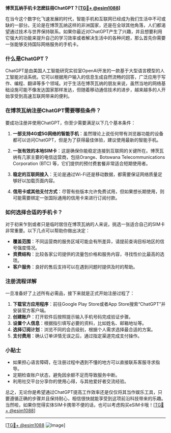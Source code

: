 **博茨瓦纳手机卡怎麽註冊ChatGPT？[[TG💪+ @esim1088](https://t.me/s/esim1088)]**

在当今这个数字化飞速发展的时代，智能手机和互联网已经成为我们生活中不可或缺的一部分。无论是在博茨瓦纳这样的非洲国家，还是在全球其他角落，人们都渴望通过技术与世界保持联系。如果你最近对ChatGPT产生了兴趣，并且想要利用它强大的功能来提升自己的学习效率或者解决生活中的各种问题，那么首先你需要一张能够支持国际网络服务的手机卡。

### 什么是ChatGPT？

ChatGPT是由美国人工智能研究实验室OpenAI开发的一款基于大型语言模型的人工智能对话系统。它可以根据用户输入的信息生成自然流畅的回答，广泛应用于写作、编程、翻译等多个领域。对于生活在博茨瓦纳的朋友来说，虽然当地的网络基础设施可能不像发达国家那样发达，但随着移动通信技术的进步，越来越多的人开始享受到高速互联网带来的便利。

### 在博茨瓦纳注册ChatGPT需要哪些条件？

要成功注册并使用ChatGPT，你至少需要满足以下几个基本条件：

1. **一部支持4G或5G网络的智能手机**：虽然理论上说任何带有浏览器功能的设备都可以访问ChatGPT，但是为了获得最佳体验，建议使用最新的智能手机。
   
2. **一张有效的本地SIM卡**：这是确保你能稳定连接到互联网的关键所在。博茨瓦纳有几家主要的电信运营商，包括Orange、Botswana Telecommunications Corporation (BTC) 等，它们提供的预付费套餐非常适合短期使用者。

3. **稳定的互联网接入**：无论是通过Wi-Fi还是移动数据，都需要保证网络质量足够好以加载页面内容。

4. **信用卡或其他支付方式**：尽管有些版本允许免费试用，但如果想长期使用，则可能需要绑定一张国际通用的信用卡来进行订阅付款。

### 如何选择合适的手机卡？

对于初来乍到或者只是临时居住在博茨瓦纳的人来说，挑选一张适合自己的SIM卡非常重要。以下几点可以帮助你做出决定：

- **覆盖范围**：不同运营商的服务区域可能会有所差异，请提前查询目标地区的信号强度情况。
- **资费结构**：比较各家公司提供的流量包价格和服务内容，寻找性价比最高的选项。
- **客户服务**：良好的售后支持可以在遇到问题时提供及时的帮助。

### 注册流程详解

一旦准备好了上述所有必需品，接下来就是正式开始注册过程了：

1. **下载官方应用程序**：前往Google Play Store或者App Store搜索“ChatGPT”并安装官方客户端。
2. **创建账户**：打开软件后按照提示输入手机号码完成验证步骤。
3. **设置个人信息**：根据指引填写必要的资料，比如姓名、邮箱地址等。
4. **选择订阅计划**：浏览不同的会员级别，根据个人需求选择最合适的方案。
5. **支付费用**：确认订单详情无误之后，通过指定渠道完成支付操作。

### 小贴士

- 如果担心语言障碍，在注册过程中遇到不懂的地方可以直接联系客服寻求指导。
- 定期检查账户状态，避免因余额不足而导致服务中断。
- 利用社交平台分享你的使用心得，与其他爱好者交流经验。

总之，无论你是希望通过ChatGPT提高工作效率还是仅仅将其当作娱乐工具，只要遵循正确的步骤并且保持耐心，相信很快就能享受到这项前沿科技带来的乐趣。当然啦，如果你觉得实体SIM卡携带不便的话，也可以考虑购买eSIM卡哦！[[TG💪+ @esim1088](https://t.me/s/esim1088)]

---

[[TG💪+ @esim1088](https://t.me/s/esim1088) ![Image](https://i.postimg.cc/4NQfJmqS/Snipaste-2025-05-13-00-14-12.png)]